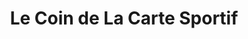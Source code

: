 ---
title: "Le Coin de La Carte Sportif"
url: /gatineau/le-coin-de-la-carte-sportif/
shop: collector
---